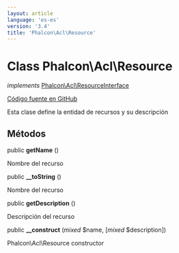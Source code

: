 ```yaml
---
layout: article
language: 'es-es'
version: '3.4'
title: 'Phalcon\Acl\Resource'
---
```


# Class **Phalcon\Acl\Resource**

*implements* [Phalcon\Acl\ResourceInterface](/3.4/en/api/Phalcon_Acl_ResourceInterface)

<a href="https://github.com/phalcon/cphalcon/tree/v3.4.0/phalcon/acl/resource.zep" class="btn btn-default btn-sm">Código fuente en GitHub</a>

Esta clase define la entidad de recursos y su descripción

## Métodos

public **getName** ()

Nombre del recurso

public **__toString** ()

Nombre del recurso

public **getDescription** ()

Descripción del recurso

public **__construct** (*mixed* $name, [*mixed* $description])

Phalcon\Acl\Resource constructor
